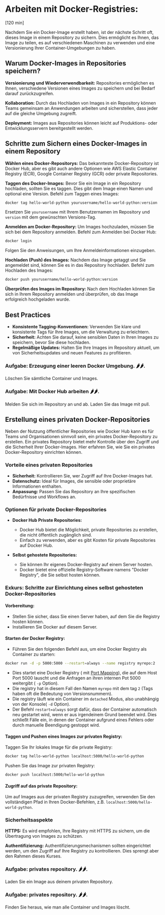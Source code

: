 # Arbeiten mit Docker-Registries:

[120 min]

Nachdem Sie ein Docker-Image erstellt haben, ist der nächste Schritt oft, dieses Image in einem Repository zu sichern.
Dies ermöglicht es Ihnen, das Image zu teilen, es auf verschiedenen Maschinen zu verwenden und eine Versionierung Ihrer
Container-Umgebungen zu haben.

## Warum Docker-Images in Repositories speichern?

**Versionierung und Wiederverwendbarkeit:**
Repositories ermöglichen es Ihnen, verschiedene Versionen eines Images zu
speichern und bei Bedarf darauf zurückzugreifen.

**Kollaboration:**
Durch das Hochladen von Images in ein Repository können Teams gemeinsam an Anwendungen arbeiten
und sicherstellen, dass jeder auf die gleiche Umgebung zugreift.

**Deployment:**
Images aus Repositories können leicht auf Produktions- oder Entwicklungsservern bereitgestellt
werden.

## Schritte zum Sichern eines Docker-Images in einem Repository

**Wählen eines Docker-Repositorys:**
Das bekannteste Docker-Repository ist Docker Hub, aber es gibt auch andere Optionen wie AWS Elastic Container
Registry (ECR), Google Container Registry (GCR) oder private Repositories.

**Taggen des Docker-Images:**
Bevor Sie ein Image in ein Repository hochladen, sollten Sie es taggen. Dies gibt dem Image einen Namen und
optional eine Version. Befehl zum Taggen eines Images:

```bash
docker tag hello-world-python yourusername/hello-world-python:version
```

Ersetzen Sie `yourusername` mit Ihrem Benutzernamen im Repository und `version` mit dem gewünschten Versions-Tag.

**Anmelden am Docker-Repository:**
Um Images hochzuladen, müssen Sie sich bei dem Repository anmelden.
Befehl zum Anmelden bei Docker Hub:

```bash
docker login
```

Folgen Sie den Anweisungen, um Ihre Anmeldeinformationen einzugeben.

**Hochladen (Push) des Images:**
Nachdem das Image getaggt und Sie angemeldet sind, können Sie es in das Repository hochladen.
Befehl zum Hochladen des Images:

```bash
docker push yourusername/hello-world-python:version
```

**Überprüfen des Images im Repository:**
Nach dem Hochladen können Sie sich in Ihrem Repository anmelden und überprüfen, ob das Image erfolgreich
hochgeladen wurde.

## Best Practices

- **Konsistente Tagging-Konventionen:** Verwenden Sie klare und konsistente Tags für Ihre Images, um die Verwaltung zu
  erleichtern.
- **Sicherheit:** Achten Sie darauf, keine sensiblen Daten in Ihren Images zu speichern, bevor Sie diese hochladen.
- **Regelmäßige Updates:** Halten Sie Ihre Images im Repository aktuell, um von Sicherheitsupdates und neuen Features zu
  profitieren.

### **Aufgabe: Erzeugung einer leeren Docker Umgebung. 🌶️🌶️.**

Löschen Sie sämtliche Container und Images.

### **Aufgabe: Mit Docker Hub arbeiten 🌶️🌶️.️**

Melden Sie sich im Repository an und ab. Laden Sie das Image mit pull.

## Erstellung eines privaten Docker-Repositories

Neben der Nutzung öffentlicher Repositories wie Docker Hub kann es für Teams und Organisationen sinnvoll sein, ein
privates Docker-Repository zu erstellen. Ein privates Repository bietet mehr Kontrolle über den Zugriff und die
Sicherheit Ihrer Docker-Images. Hier erfahren Sie, wie Sie ein privates Docker-Repository einrichten können.

### Vorteile eines privaten Repositories

- **Sicherheit:** Kontrollieren Sie, wer Zugriff auf Ihre Docker-Images hat.
- **Datenschutz:** Ideal für Images, die sensible oder proprietäre Informationen enthalten.
- **Anpassung:** Passen Sie das Repository an Ihre spezifischen Bedürfnisse und Workflows an.

### Optionen für private Docker-Repositories

- **Docker Hub Private Repositories:**
    - Docker Hub bietet die Möglichkeit, private Repositories zu erstellen, die nicht öffentlich zugänglich sind.
    - Einfach zu verwenden, aber es gibt Kosten für private Repositories auf Docker Hub.

- **Selbst gehostete Repositories:**
    - Sie können Ihr eigenes Docker-Registry auf einem Server hosten.
    - Docker bietet eine offizielle Registry-Software namens "Docker Registry", die Sie selbst hosten können.

### Exkurs: Schritte zur Einrichtung eines selbst gehosteten Docker-Repositories

#### Vorbereitung:

- Stellen Sie sicher, dass Sie einen Server haben, auf dem Sie die Registry hosten können.
- Installieren Sie Docker auf diesem Server.

#### Starten der Docker Registry:

- Führen Sie den folgenden Befehl aus, um eine Docker Registry als Container zu starten:

```bash
docker run -d -p 5000:5000 --restart=always --name registry myrepo:2
```

- Dies startet eine Docker Registry (
  mit [Port Mapping](kommunikation_zwischen_und_mit_docker_containern.md#netzwerkkommunikation-und-port-weiterleitung)),
  die auf dem Host Port 5000 lauscht und die Anfragen an ihren internen Pot 5000 weitergibt ( `-p` Option).
- Die registry hat in diesem Fall den Namen `myrepo` mit dem tag `2` (Tags haben oft die Bedeutung von Versionsnummern).
- Die registry läuft wie ein Container im `detached` Modus, also unabhängig von der Konsole( `-d` Option).
- Der Befehl `restart=always` sorgt dafür, dass der Container automatisch neu gestartet wird,
  wenn er aus irgendeinem Grund beendet wird. Dies schließt Fälle ein, in denen der Container aufgrund eines Fehlers
  oder durch manuelle Beendigung gestoppt wird.

#### Taggen und Pushen eines Images zur privaten Registry:

Taggen Sie Ihr lokales Image für die private Registry:

```bash
docker tag hello-world-python localhost:5000/hello-world-python
```

Pushen Sie das Image zur privaten Registry:

```bash
docker push localhost:5000/hello-world-python
```

#### Zugriff auf das private Repository:

Um auf Images aus der privaten Registry zuzugreifen, verwenden Sie den vollständigen Pfad in Ihren
Docker-Befehlen, z.B. `localhost:5000/hello-world-python`.

### Sicherheitsaspekte

**HTTPS:**
Es wird empfohlen, Ihre Registry mit HTTPS zu sichern, um die Übertragung von Images zu schützen.

**Authentifizierung:**
Authentifizierungsmechanismen sollten eingerichtet werden, um den Zugriff auf Ihre Registry zu kontrollieren. Dies
sprengt aber den Rahmen dieses Kurses.

### **Aufgabe: privates repository. 🌶️🌶️.**

Laden Sie ein Image aus deinem privaten Repository.

### **Aufgabe: privates repository. 🌶️🌶️.**

Finden Sie heraus, wie man alle Container und Images löscht.
